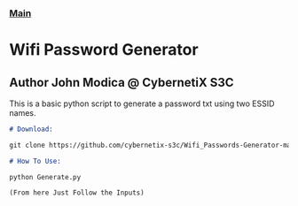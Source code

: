 ### [Main](https://CybernetiX-S3C.github.io)

# Wifi Password Generator
## Author John Modica @ CybernetiX S3C

This is a basic python script to generate a password txt using two ESSID names.

```markdown
# Download:

git clone https://github.com/cybernetix-s3c/Wifi_Passwords-Generator-master

# How To Use:

python Generate.py

(From here Just Follow the Inputs)
```
